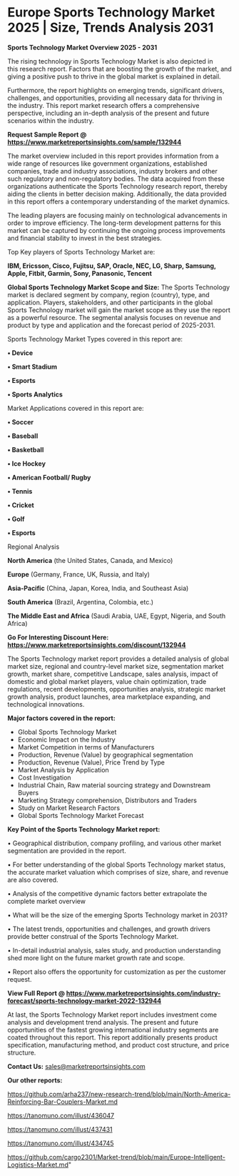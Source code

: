  # Europe Sports Technology Market 2025 | Size, Trends Analysis 2031

<Strong> Sports Technology Market Overview 2025 - 2031</strong>

The rising technology in Sports Technology Market is also depicted in this research report. Factors that are boosting the growth of the market, and giving a positive push to thrive in the global market is explained in detail.

Furthermore, the report highlights on emerging trends, significant drivers, challenges, and opportunities, providing all necessary data for thriving in the industry. This report market research offers a comprehensive perspective, including an in-depth analysis of the present and future scenarios within the industry.

<strong>Request Sample Report @ <a href=https://www.marketreportsinsights.com/sample/132944>https://www.marketreportsinsights.com/sample/132944</a></strong>

The market overview included in this report provides information from a wide range of resources like government organizations, established companies, trade and industry associations, industry brokers and other such regulatory and non-regulatory bodies. The data acquired from these organizations authenticate the Sports Technology research report, thereby aiding the clients in better decision making. Additionally, the data provided in this report offers a contemporary understanding of the market dynamics.

The leading players are focusing mainly on technological advancements in order to improve efficiency. The long-term development patterns for this market can be captured by continuing the ongoing process improvements and financial stability to invest in the best strategies.

Top Key players of Sports Technology Market are:

<strong>IBM, Ericsson, Cisco, Fujitsu, SAP, Oracle, NEC, LG, Sharp, Samsung, Apple, Fitbit, Garmin, Sony, Panasonic, Tencent</strong>

<strong><b>Global Sports Technology Market Scope and Size:</b></strong>
The Sports Technology market is declared segment by company, region (country), type, and application. Players, stakeholders, and other participants in the global Sports Technology market will gain the market scope as they use the report as a powerful resource. The segmental analysis focuses on revenue and product by type and application and the forecast period of 2025-2031.

Sports Technology Market Types covered in this report are:

<strong>• Device

• Smart Stadium

• Esports

• Sports Analytics</strong>

Market Applications covered in this report are:

<strong>• Soccer

• Baseball

• Basketball

• Ice Hockey

• American Football/ Rugby

• Tennis

• Cricket

• Golf

• Esports</strong> 

Regional Analysis

<strong>North America</strong> (the United States, Canada, and Mexico)

<strong>Europe</strong> (Germany, France, UK, Russia, and Italy)

<strong>Asia-Pacific</strong> (China, Japan, Korea, India, and Southeast Asia)

<strong>South America</strong> (Brazil, Argentina, Colombia, etc.)

<strong>The Middle East and Africa</strong> (Saudi Arabia, UAE, Egypt, Nigeria, and South Africa)

<strong>Go For Interesting Discount Here: <a href=https://www.marketreportsinsights.com/discount/132944>https://www.marketreportsinsights.com/discount/132944</a></strong>

The Sports Technology market report provides a detailed analysis of global market size, regional and country-level market size, segmentation market growth, market share, competitive Landscape, sales analysis, impact of domestic and global market players, value chain optimization, trade regulations, recent developments, opportunities analysis, strategic market growth analysis, product launches, area marketplace expanding, and technological innovations.

<strong><b>Major factors covered in the report:</b></strong>
<ul>
  <li>Global Sports Technology Market </li>
  <li>Economic Impact on the Industry</li>
  <li>Market Competition in terms of Manufacturers</li>
  <li>Production, Revenue (Value) by geographical segmentation</li>
  <li>Production, Revenue (Value), Price Trend by Type</li>
  <li>Market Analysis by Application</li>
  <li>Cost Investigation</li>
  <li>Industrial Chain, Raw material sourcing strategy and Downstream Buyers</li>
  <li>Marketing Strategy comprehension, Distributors and Traders</li>
  <li>Study on Market Research Factors</li>
  <li>Global Sports Technology Market Forecast</li>
</ul>

<strong><b>Key Point of the Sports Technology Market report:</b></strong>

• Geographical distribution, company profiling, and various other market segmentation are provided in the report.

• For better understanding of the global Sports Technology market status, the accurate market valuation which comprises of size, share, and revenue are also covered.

• Analysis of the competitive dynamic factors better extrapolate the complete market overview

• What will be the size of the emerging Sports Technology market in 2031?

• The latest trends, opportunities and challenges, and growth drivers provide better construal of the Sports Technology Market.

• In-detail industrial analysis, sales study, and production understanding shed more light on the future market growth rate and scope.

• Report also offers the opportunity for customization as per the customer request.

<strong><b>View Full Report @ <a href=https://www.marketreportsinsights.com/industry-forecast/sports-technology-market-2022-132944>https://www.marketreportsinsights.com/industry-forecast/sports-technology-market-2022-132944</a></b></strong>


At last, the Sports Technology Market report includes investment come analysis and development trend analysis. The present and future opportunities of the fastest growing international industry segments are coated throughout this report. This report additionally presents product specification, manufacturing method, and product cost structure, and price structure.

<strong>Contact Us:</strong>
sales@marketreportsinsights.com

<strong>Our other reports:</strong>

<a href=https://github.com/arha237/new-research-trend/blob/main/North-America-Reinforcing-Bar-Couplers-Market.md>https://github.com/arha237/new-research-trend/blob/main/North-America-Reinforcing-Bar-Couplers-Market.md</a>

<a href=https://tanomuno.com/illust/436047>https://tanomuno.com/illust/436047</a>

<a href=https://tanomuno.com/illust/437431>https://tanomuno.com/illust/437431</a>

<a href=https://tanomuno.com/illust/434745>https://tanomuno.com/illust/434745</a>

<a href=https://github.com/cargo2301/Market-trend/blob/main/Europe-Intelligent-Logistics-Market.md>https://github.com/cargo2301/Market-trend/blob/main/Europe-Intelligent-Logistics-Market.md</a>"
